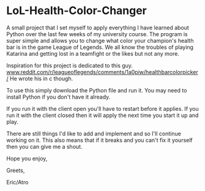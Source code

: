 LoL-Health-Color-Changer
========================

A small project that I set myself to apply everything I have learned about Python over the last few weeks of my university course. 
The program is super simple and allows you to change what color your champion's health bar is in the game League of Legends. 
We all know the troubles of playing Katarina and getting lost in a teamfight or the likes but not any more. 

Inspiration for this project is dedicated to this guy. 
www.reddit.com/r/leagueoflegends/comments/1a0piw/healthbarcolorpicker/
He wrote his in c though. 

To use this simply download the Python file and run it. You may need to install Python if you don't have it already. 

If you run it with the client open you'll have to restart before it applies.
If you run it with the client closed then it will apply the next time you start it up and play.

There are still things I'd like to add and implement and so I'll continue working on it. This also means that if it breaks
and you can't fix it yourself then you can give me a shout. 

Hope you enjoy,

Greets,

Eric/Atro
